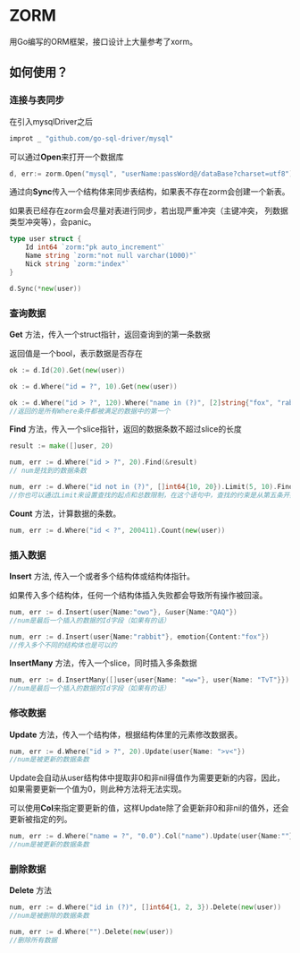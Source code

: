 # ZORM

用Go编写的ORM框架，接口设计上大量参考了xorm。

## 如何使用？

### 连接与表同步

在引入mysqlDriver之后

```go
improt _ "github.com/go-sql-driver/mysql"
```

可以通过**Open**来打开一个数据库
```go
d, err:= zorm.Open("mysql", "userName:passWord@/dataBase?charset=utf8")
```

通过向**Sync**传入一个结构体来同步表结构，如果表不存在zorm会创建一个新表。

如果表已经存在zorm会尽量对表进行同步，若出现严重冲突（主键冲突， 列数据类型冲突等），会panic。

```go
type user struct {
	Id int64 `zorm:"pk auto_increment"`
	Name string `zorm:"not null varchar(1000)"`
	Nick string `zorm:"index"`
}

d.Sync(*new(user))
```

### 查询数据

**Get** 方法，传入一个struct指针，返回查询到的第一条数据

返回值是一个bool，表示数据是否存在
```go
ok := d.Id(20).Get(new(user))

ok := d.Where("id = ?", 10).Get(new(user))

ok := d.Where("id > ?", 120).Where("name in (?)", [2]string{"fox", "rabbit"}).Get(new(user))
//返回的是所有Where条件都被满足的数据中的第一个
```

**Find** 方法，传入一个slice指针，返回的数据条数不超过slice的长度

```go
result := make([]user, 20)

num, err := d.Where("id > ?", 20).Find(&result)
// num是找到的数据条数

num, err := d.Where("id not in (?)", []int64{10, 20}).Limit(5, 10).Find(&result)
//你也可以通过Limit来设置查找的起点和总数限制，在这个语句中，查找的约束是从第五条开始，最多不超过10条数据
```

**Count** 方法，计算数据的条数。

```go
num, err := d.Where("id < ?", 200411).Count(new(user))
```

### 插入数据

**Insert** 方法, 传入一个或者多个结构体或结构体指针。

如果传入多个结构体，任何一个结构体插入失败都会导致所有操作被回滚。

```go
num, err := d.Insert(user{Name:"owo"}, &user{Name:"QAQ"})
//num是最后一个插入的数据的Id字段（如果有的话）

num, err := d.Insert(user{Name:"rabbit"}, emotion{Content:"fox"}) 
//传入多个不同的结构体也是可以的
```

**InsertMany** 方法，传入一个slice，同时插入多条数据

```go
num, err := d.InsertMany([]user{user{Name: "=w="}, user{Name: "TvT"}})
//num是最后一个插入的数据的Id字段（如果有的话）
```

### 修改数据

**Update** 方法，传入一个结构体，根据结构体里的元素修改数据表。

```go
num, err := d.Where("id > ?", 20).Update(user{Name: ">v<"})
//num是被更新的数据条数
```

Update会自动从user结构体中提取非0和非nil得值作为需要更新的内容，因此，如果需要更新一个值为0，则此种方法将无法实现。

可以使用**Col**来指定要更新的值，这样Update除了会更新非0和非nil的值外，还会更新被指定的列。

```go
num, err := d.Where("name = ?", "0.0").Col("name").Update(user{Name:""})
//num是被更新的数据条数
```

### 删除数据

**Delete** 方法

```go
num, err := d.Where("id in (?)", []int64{1, 2, 3}).Delete(new(user))
//num是被删除的数据条数

num, err := d.Where("").Delete(new(user))
//删除所有数据
```